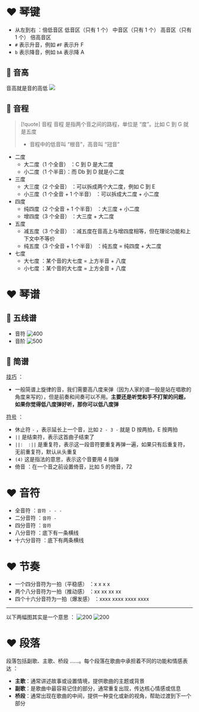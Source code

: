# ❤️ 琴键
- 从左到右 ：倍低音区 低音区（只有 1 个） 中音区（只有 1 个） 高音区（只有 1 个） 倍高音区
- `#` 表示升音，例如 `#F` 表示升 F
- `b` 表示降音，例如 `bA` 表示降 A

## 💛 音高
音高就是音的高低
![](https://obsidian-1307744200.cos.ap-guangzhou.myqcloud.com/%E5%9B%BE%E7%89%87/20250720135350.png)

## 💛 音程
> [!quote] 音程
> 音程 是指两个音之间的路程，单位是 “度”。比如 C 到 G 就是五度
> 
> - 音程中的低音叫 “根音”，高音叫 “冠音”

- 二度
	- 大二度（1 个全音） ：C 到 D 是大二度
	- 小二度（1 个半音）：而 Db 到 D 就是小二度
- 三度
	- 大三度（2 个全音） ：可以拆成两个大二度，例如 C 到 E
	- 小三度（1 个全音 + 1 个半音） ：可以拆成大二度 + 小二度
- 四度
	- 纯四度（2 个全音 + 1 个半音） ：大三度 + 小二度
	- 增四度（3 个全音） ：大三度 + 大二度
- 五度
	- 减五度（3 个全音） ：减五度在音高上与增四度相等，但在理论功能和上下文中不等价
	- 纯五度（3 个全音 + 1 个半音） ：纯五度 = 纯四度 + 大二度
- 七度
	- 大七度 ：某个音的大七度 = 上方半音 + 八度
	- 小七度 ：某个音的大七度 = 上方全音 + 八度

# ❤️ 琴谱
## 💛 五线谱
- 音符
![400](https://obsidian-1307744200.cos.ap-guangzhou.myqcloud.com/%E5%9B%BE%E7%89%87/20250404223444.png)
- 音阶
![500](https://obsidian-1307744200.cos.ap-guangzhou.myqcloud.com/%E5%9B%BE%E7%89%87/20250404223734.png)

## 💛 简谱
<u>技巧</u> ：
- 一般简谱上旋律的音，我们需要高八度来弹（因为人家的谱一般是站在唱歌的角度来写的），但是前奏和间奏可以不用。**主要还是听觉和手不打架的问题，如果你觉得低八度弹好听，那你可以低八度弹**

<u>符号</u> ：
- 休止符 `-` ，表示延长上一个音，比如 `2 - 3 -` 就是 D 按两拍，E 按两拍
- `||` 是结束符，表示这首曲子结束了
- `||:  :||` 是重复符，表示这一段音符要重复再弹一遍，如果只有后重复符，无前重复符，默认从头重复
- `(4)` 这是指法的意思，表示这个音要用 4 指弹
- 倚音 ：在一个音之前设置倚音，比如 5 的倚音，72

# ❤️ 音符
- 全音符 ：`音符 - - -`
- 二分音符 ：`音符 -`
- 四分音符 ：`音符`
- 八分音符 ：底下有一条横线
- 十六分音符 ：底下有两条横线

# ❤️ 节奏
- 一个四分音符为一拍（平稳感） ：x x x x
- 两个八分音符为一拍（推动感） ：xx xx xx xx
- 四个十六分音符为一拍（爆发感） ：xxxx xxxx xxxx xxxx

---

以下两幅图其实是一个意思 ：
![200](https://obsidian-1307744200.cos.ap-guangzhou.myqcloud.com/%E5%9B%BE%E7%89%87/20250409141125.png)
![200](https://obsidian-1307744200.cos.ap-guangzhou.myqcloud.com/%E5%9B%BE%E7%89%87/20250409141133.png)

# ❤️ 段落
段落包括副歌、主歌、桥段 ……。每个段落在歌曲中承担着不同的功能和情感表达 ：
- **主歌**：通常讲述故事或设置情境，提供歌曲的主题或背景
- **副歌**：是歌曲中最容易记住的部分，通常重复出现，传达核心情感或信息
- **桥段**：通常出现在歌曲的中间，提供一种变化或新的视角，帮助过渡到下一个部分



